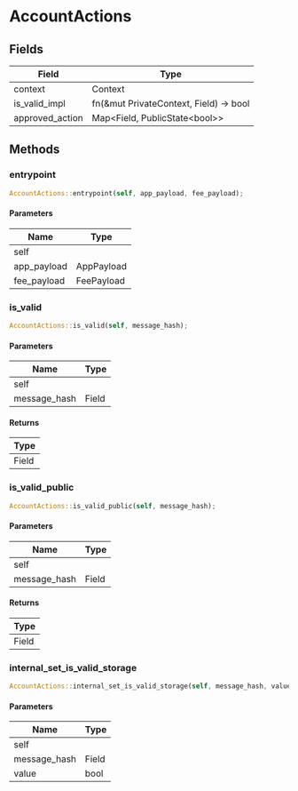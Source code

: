 # AccountActions

## Fields
| Field | Type |
| --- | --- |
| context | Context |
| is_valid_impl | fn(&mut PrivateContext, Field) -&gt; bool |
| approved_action | Map&lt;Field, PublicState&lt;bool&gt;&gt; |

## Methods

### entrypoint

```rust
AccountActions::entrypoint(self, app_payload, fee_payload);
```

#### Parameters
| Name | Type |
| --- | --- |
| self |  |
| app_payload | AppPayload |
| fee_payload | FeePayload |

### is_valid

```rust
AccountActions::is_valid(self, message_hash);
```

#### Parameters
| Name | Type |
| --- | --- |
| self |  |
| message_hash | Field |

#### Returns
| Type |
| --- |
| Field |

### is_valid_public

```rust
AccountActions::is_valid_public(self, message_hash);
```

#### Parameters
| Name | Type |
| --- | --- |
| self |  |
| message_hash | Field |

#### Returns
| Type |
| --- |
| Field |

### internal_set_is_valid_storage

```rust
AccountActions::internal_set_is_valid_storage(self, message_hash, value);
```

#### Parameters
| Name | Type |
| --- | --- |
| self |  |
| message_hash | Field |
| value | bool |


